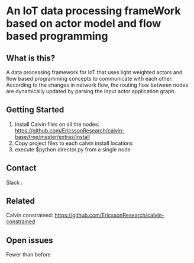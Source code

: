 # An IoT data processing frameWork based on actor model and flow based programming

## What is this?

A data processing framework for IoT that uses light weighted actors and flow based programming concepts to communicate with each other.
According to the changes in network flow, the routing flow between nodes are dynamically updated by parsing the input actor application graph.

## Getting Started

1. Install Calvin files on all the nodes: https://github.com/EricssonResearch/calvin-base/tree/master/extras/install
2. Copy project files to each calvin install locations
3. execute $python director.py from a single node

## Contact
Slack :

## Related
Calvin constrained: https://github.com/EricssonResearch/calvin-constrained

## Open issues
Fewer than before